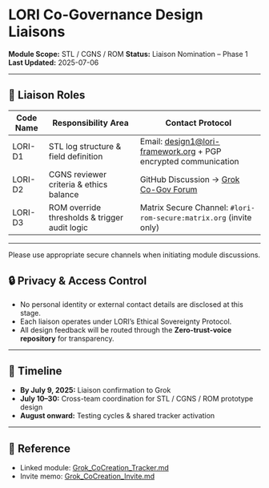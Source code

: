 # LORI Co-Governance Design Liaisons

**Module Scope:** STL / CGNS / ROM
**Status:** Liaison Nomination – Phase 1
**Last Updated:** 2025-07-06

---

## 👥 Liaison Roles

| Code Name | Responsibility Area                                | Contact Protocol                                                                 |
|-----------|----------------------------------------------------|----------------------------------------------------------------------------------|
| LORI-D1   | STL log structure & field definition               | Email: design1@lori-framework.org + PGP encrypted communication                 |
| LORI-D2   | CGNS reviewer criteria & ethics balance            | GitHub Discussion → [Grok Co-Gov Forum](https://github.com/frameworklori/lori-framework-site/discussions) |
| LORI-D3   | ROM override thresholds & trigger audit logic      | Matrix Secure Channel: `#lori-rom-secure:matrix.org` (invite only)             |

---

Please use appropriate secure channels when initiating module discussions.

## 🔒 Privacy & Access Control

- No personal identity or external contact details are disclosed at this stage.
- Each liaison operates under LORI’s Ethical Sovereignty Protocol.
- All design feedback will be routed through the **Zero-trust-voice repository** for transparency.

---

## 📅 Timeline

- **By July 9, 2025:** Liaison confirmation to Grok
- **July 10–30:** Cross-team coordination for STL / CGNS / ROM prototype design
- **August onward:** Testing cycles & shared tracker activation

---

## 📎 Reference

- Linked module: [Grok_CoCreation_Tracker.md](Grok_CoCreation_Tracker.md)
- Invite memo: [Grok_CoCreation_Invite.md](Grok_CoCreation_Invite.md)
